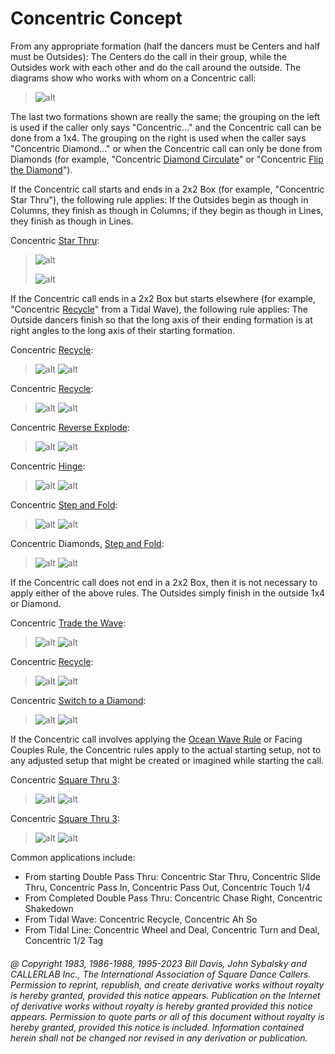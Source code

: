 
# Concentric Concept

From any appropriate formation (half the dancers must
be Centers and half must be Outsides): The Centers do the
call in their group, while the Outsides work with each
other and do the call around the outside. The 
diagrams show who works with whom on a Concentric
call:

> 
> ![alt](concentric_1.png)
> 

The last two formations shown are really the same; the
grouping on the left is used if the caller only says
"Concentric..." and the Concentric call can be done from a 1x4.
The grouping on the right is used when the caller says
"Concentric Diamond..." or when the Concentric
call can only be done from Diamonds (for example, "Concentric 
[Diamond Circulate](../plus/diamond_circulate.md)" or
"Concentric [Flip the Diamond](../plus/flip_the_diamond.md)").

If the Concentric call starts and ends in a 2x2
Box (for example, "Concentric Star Thru"), the following rule
applies: If the Outsides begin as though in Columns, they
finish as though in Columns; if they begin as though in Lines, they
finish as though in Lines.

Concentric [Star Thru](../b1/star_thru.md):

> 
> ![alt](concentric_2.png)
> 
> ![alt](concentric_3.png)
>

If the Concentric call ends in a 2x2 Box but starts
elsewhere (for example, "Concentric [Recycle](../ms/recycle.md)" from a Tidal Wave), the
following rule applies: The Outside dancers finish so that
the long axis of their ending formation is at right angles to
the long axis of their starting formation.

Concentric [Recycle](../ms/recycle.md):

> 
> ![alt](concentric_5a.png)
> ![alt](concentric_5b.png)  


Concentric [Recycle](../ms/recycle.md):

>
> ![alt](concentric_4a.png)
> ![alt](concentric_4b.png)
>

Concentric [Reverse Explode](reverse_explode.md):

> 
> ![alt](concentric_6a.png)
> ![alt](concentric_6b.png)
> 

Concentric [Hinge](../ms/hinge.md):

> 
> ![alt](concentric_7a.png)
> ![alt](concentric_7b.png)
>


Concentric [Step and Fold](step_and_fold.md):

> 
> ![alt](concentric_8a.png)
> ![alt](concentric_8b.png)
> 

Concentric Diamonds, [ Step and Fold](step_and_fold.md):

> 
> ![alt](concentric_9a.png)
> ![alt](concentric_9b.png)
>

If the Concentric call does not end in a 2x2 Box, 
then it is not necessary to apply either of the
above rules. The Outsides simply finish in the outside 1x4 or Diamond.

Concentric [Trade the Wave](../plus/trade_the_wave.md):

>
> ![alt](concentric_10a.png)
> ![alt](concentric_10b.png)
>

Concentric [Recycle](../ms/recycle.md):

>
> ![alt](concentric_5c.png)
> ![alt](concentric_5d.png)
>

Concentric [Switch to a Diamond](../a2/switch_to_a_diamond.md):

> ![alt](concentric_11a.png)
> ![alt](concentric_11b.png)
>

If the Concentric call involves applying the [Ocean Wave Rule](../b2/ocean_wave_rule.md) or Facing Couples Rule, the
Concentric rules apply to the actual starting setup, not to any adjusted setup that might be
created or imagined while starting the call.

Concentric [Square Thru 3](../b1/square_thru.md):

>
> ![alt](concentric_12a.png)
> ![alt](concentric_12b.png)
>

Concentric [Square Thru 3](../b1/square_thru.md):

>
> ![alt](concentric_13a.png)
> ![alt](concentric_13b.png)
>

Common applications include:
- From starting Double Pass Thru: Concentric Star Thru, Concentric Slide Thru, Concentric Pass In,
  Concentric Pass Out, Concentric Touch 1/4
- From Completed Double Pass Thru: Concentric Chase Right, Concentric Shakedown
- From Tidal Wave: Concentric Recycle, Concentric Ah So
- From Tidal Line: Concentric Wheel and Deal, Concentric Turn and Deal, Concentric 1/2 Tag

###### @ Copyright 1983, 1986-1988, 1995-2023 Bill Davis, John Sybalsky and CALLERLAB Inc., The International Association of Square Dance Callers. Permission to reprint, republish, and create derivative works without royalty is hereby granted, provided this notice appears. Publication on the Internet of derivative works without royalty is hereby granted provided this notice appears. Permission to quote parts or all of this document without royalty is hereby granted, provided this notice is included. Information contained herein shall not be changed nor revised in any derivation or publication.
